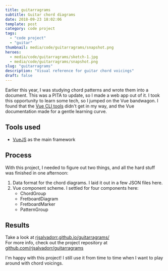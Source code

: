 ```yaml
---
title: guitarragrams
subtitle: Guitar chord diagrams
date: 2018-09-23 18:02:06
template: post
category: code project
tags:
  - "code project"
  - "guitar"
thumbnail: media/code/guitarragrams/snapshot.png
heroes:
  - media/code/guitarragrams/sketch-1.jpg
  - media/code/guitarragrams/snapshot.png
slug: "guitarragrams"
description: "Visual reference for guitar chord voicings"
draft: false
---
```


Earlier this year, I was studying chord patterns and wrote them into a document.
This was a PITA to update, so I made a web app out of it. <!-- more --> I took this opportunity to learn some tech, so I jumped on the Vue bandwagon. I found that the [Vue CLI tools](https://cli.vuejs.org/guide/creating-a-project.html) didn't get in my way,
and the Vue documentation made for a gentle learning curve.

## Tools used

- [VueJS](https://vuejs.org/) as the main framework

## Process

With this project, I needed to figure out two things, and all the hard stuff was finished in one afternoon:

1. Data format for the chord diagrams. I laid it out in a few JSON files here.
1. Vue component scheme. I settled for four components here:
    + ChordGroup
    + FretboardDiagram
    + FretboardMarker
    + PatternGroup

## Results

Take a look at [rjsalvadorr.github.io/guitarragrams/](https://rjsalvadorr.github.io/guitarragrams/)  
For more info, check out the project repository at [github.com/rjsalvadorr/guitarragrams](https://github.com/rjsalvadorr/guitarragrams)

I'm happy with this project! I still use it from time to time when I want to play around with chord voicings.

